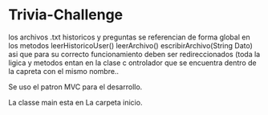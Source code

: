 # Trivia-Challenge
 los archivos .txt historicos y preguntas se referencian de forma global en los metodos leerHistoricoUser() leerArchivo() 
 escribirArchivo(String Dato) asi que para su correcto funcionamiento deben ser redireccionados (toda la ligica y metodos entan en la clase c ontrolador que se encuentra dentro de la capreta con el mismo nombre..

Se uso el patron MVC para el desarrollo.

La classe main esta en La carpeta inicio.


